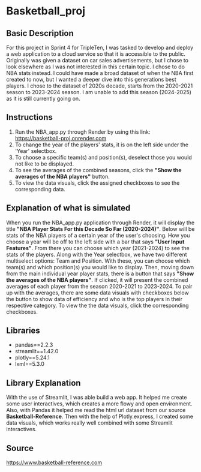 # Basketball_proj

## Basic Description
For this project in Sprint 4 for TripleTen, I was tasked to develop and deploy a web application to a cloud service so that it is accessible to the public. Originally was given a dataset on car sales advertisements, but I chose to look elsewhere as I was not interested in this certain topic. I chose to do NBA stats instead. I could have made a broad dataset of when the NBA first created to now, but I wanted a deeper dive into this generations best players. I chose to the dataset of 2020s decade, starts from the 2020-2021 season to 2023-2024 season. I am unable to add this season (2024-2025) as it is still currently going on. 

## Instructions
 1. Run the NBA_app.py through Render by using this link: https://basketball-proj.onrender.com
 2. To change the year of the players' stats, it is on the left side under the 'Year' selectbox.
 3. To choose a specific team(s) and position(s), deselect those you would not like to be displayed.
 4. To see the averages of the combined seasons, click the __"Show the averages of the NBA players"__ button.
 5. To view the data visuals, click the assigned checkboxes to see the corresponding data. 

## Explanation of what is simulated
When you run the NBA_app.py application through Render, it will display the title __"NBA Player Stats For this Decade So Far (2020-2024)"__. Below will be stats of the NBA players of a certain year of the user's choosing. How you choose a year will be off to the left side with a bar that says __"User Input Features"__. From there you can choose which year (2021-2024) to see the stats of the players. Along with the Year selectbox, we have two different multiselect options: Team and Position. With these, you can choose which team(s) and which position(s) you would like to display. Then, moving down from the main individual year player stats, there is a button that says __"Show the averages of the NBA players"__. If clicked, it will present the combined averages of each player from the season 2020-2021 to 2023-2024. To pair up with the averages, there are some data visuals with checkboxes below the button to show data of efficiency and who is the top players in their respective category. To view the the data visuals, click the corresponding checkboxes. 

## Libraries
 - pandas==2.2.3
 - streamlit==1.42.0
 - plotly==5.24.1
 - lxml==5.3.0

## Library Explanation
With the use of Streamlit, I was able build a web app. It helped me create some user interactives, which creates a more flowy and open environment. Also, with Pandas it helped me read the html url dataset from our source __Basketball-Reference__. Then with the help of Plotly.express, I created some data visuals, which works really well combined with some Streamlit interactives.

 ## Source
https://www.basketball-reference.com